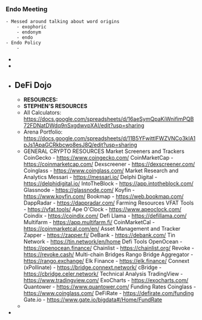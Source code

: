 ### Endo Meeting
	- Messed around talking about word origins
		- exophoric
		- endonym
		- endo
	- Endo Policy
		-
-
-
- ## DeFi Dojo
	- **RESOURCES:**
	- **STEPHEN'S RESOURCES**
	- All Calculators: https://docs.google.com/spreadsheets/d/16aeSymQpaKiWnifimPQB72FDNatDWdq9nSxgdwvpXAI/edit?usp=sharing
	- Arena Portfolio: https://docs.google.com/spreadsheets/d/11B5YFwittlFWZVNCo3kIA1pJs1ApaGCRkbcwo8esJ8Q/edit?usp=sharing
	- GENERAL CRYPTO RESOURCES
	  Market Screeners and Trackers
	  CoinGecko - https://www.coingecko.com/
	  CoinMarketCap - https://coinmarketcap.com/
	  Dexscreener - https://dexscreener.com/
	  Coinglass - https://www.coinglass.com/
	  Market Research and Analytics
	  Messari - https://messari.io/
	  Delphi Digital - https://delphidigital.io/
	  IntoTheBlock - https://app.intotheblock.com/
	  Glassnode - https://glassnode.com/
	  Koyfin - https://www.koyfin.com/
	  Bookmap - https://web.bookmap.com/
	  DappRadar - https://dappradar.com/
	  Farming Resources
	  VFAT Tools - https://vfat.tools/
	  Ape O'Clock - https://www.apeoclock.com/
	  Coindix - https://coindix.com/
	  Defi Llama - https://defillama.com/
	  Multifarm - https://app.multifarm.fi/
	  CoinMarketCal - https://coinmarketcal.com/en/
	  Asset Management and Tracker
	  Zapper - https://zapper.fi/
	  DeBank - https://debank.com/
	  Tin Network - https://tin.network/en/home
	  Defi Tools
	  OpenOcean - https://openocean.finance/
	  Chainlist - https://chainlist.org/
	  Revoke - https://revoke.cash/
	  Multi-chain Bridges
	  Rango Bridge Aggregator - https://rango.exchange/
	  Elk Finance - https://elk.finance/
	  Connext (xPollinate) - https://bridge.connext.network/
	  cBridge -https://cbridge.celer.network/
	  Technical Analysis
	  TradingView - https://www.tradingview.com/
	  ExoCharts - https://exocharts.com/
	  Quantower - https://www.quantower.com/
	  Funding Rates
	  Coinglass - https://www.coinglass.com/
	  DeFiRate - https://defirate.com/funding
	  Gate.io - https://www.gate.io/bigdata#/Home/FundRate
	-
-